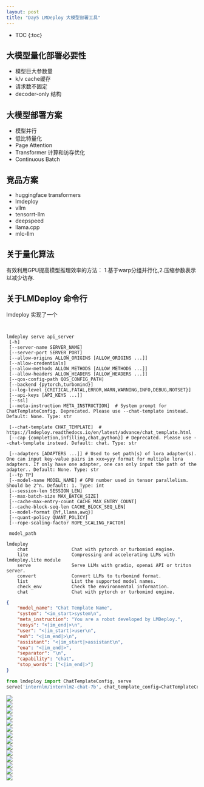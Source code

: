 ```yaml
---
layout: post
title: "Day5 LMDeploy 大模型部署工具"
---
```



* TOC
{:toc}


 
## 大模型量化部署必要性
- 模型巨大参数量
- k/v cache缓存
- 请求数不固定
- decoder-only 结构

## 大模型部署方案
- 模型并行
- 低比特量化
- Page Attention
- Transformer 计算和访存优化
- Continuous Batch

## 竞品方案
- huggingface transformers
- lmdeploy
- vllm
- tensorrt-llm
- deepspeed
- llama.cpp
- mlc-llm


## 关于量化算法

有效利用GPU提高模型推理效率的方法：
1.基于warp分组并行化,2.压缩参数表示以减少访存.

## 关于LMDeploy 命令行

lmdeploy 实现了一个

```shell


lmdeploy serve api_server 
 [-h]
 [--server-name SERVER_NAME]
 [--server-port SERVER_PORT]
 [--allow-origins ALLOW_ORIGINS [ALLOW_ORIGINS ...]]
 [--allow-credentials]
 [--allow-methods ALLOW_METHODS [ALLOW_METHODS ...]]
 [--allow-headers ALLOW_HEADERS [ALLOW_HEADERS ...]]
 [--qos-config-path QOS_CONFIG_PATH]
 [--backend {pytorch,turbomind}]
 [--log-level {CRITICAL,FATAL,ERROR,WARN,WARNING,INFO,DEBUG,NOTSET}]
 [--api-keys [API_KEYS ...]]
 [--ssl]
 [--meta-instruction META_INSTRUCTION]  # System prompt for ChatTemplateConfig. Deprecated. Please use --chat-template instead. Default: None. Type: str

 [--chat-template CHAT_TEMPLATE]  # https://lmdeploy.readthedocs.io/en/latest/advance/chat_template.html
 [--cap {completion,infilling,chat,python}] # Deprecated. Please use --chat-template instead. Default: chat. Type: str

 [--adapters [ADAPTERS ...]] # Used to set path(s) of lora adapter(s). One can input key-value pairs in xxx=yyy format for multiple lora adapters. If only have one adapter, one can only input the path of the adapter.. Default: None. Type: str
 [--tp TP]
 [--model-name MODEL_NAME] # GPU number used in tensor parallelism. Should be 2^n. Default: 1. Type: int
 [--session-len SESSION_LEN]
 [--max-batch-size MAX_BATCH_SIZE]
 [--cache-max-entry-count CACHE_MAX_ENTRY_COUNT]
 [--cache-block-seq-len CACHE_BLOCK_SEQ_LEN]
 [--model-format {hf,llama,awq}]
 [--quant-policy QUANT_POLICY]
 [--rope-scaling-factor ROPE_SCALING_FACTOR]

 model_path

```


```
lmdeploy
    chat                Chat with pytorch or turbomind engine.
    lite                Compressing and accelerating LLMs with lmdeploy.lite module
    serve               Serve LLMs with gradio, openai API or triton server.
    convert             Convert LLMs to turbomind format.
    list                List the supported model names.
    check_env           Check the environmental information.
    chat                Chat with pytorch or turbomind engine.
```

```json
{
	"model_name": "Chat Template Name",
	"system": "<im_start>system\n",
	"meta_instruction": "You are a robot developed by LMDeploy.",
	"eosys": "<|im_end|>\n",
	"user": "<|im_start|>user\n",
	"eoh": "<|im_end|>\n",
	"assistant": "<|im_start|>assistant\n",
	"eoa": "<|im_end|>",
	"separator": "\n",
	"capability": "chat",
	"stop_words": ["<|im_end|>"]
}
```

```python
from lmdeploy import ChatTemplateConfig, serve
serve('internlm/internlm2-chat-7b', chat_template_config=ChatTemplateConfig.from_json('${JSON_FILE}'))
```



<image src="img/lm_01.jpg"/><br/>
<image src="img/lm_02.jpg"/><br/>
<image src="img/lm_03.jpg"/><br/>
<image src="img/lm_04.jpg"/><br/>
<image src="img/lm_05.jpg"/><br/>
<image src="img/lm_06.jpg"/><br/>
<image src="img/lm_07.jpg"/><br/>
<image src="img/lm_08.jpg"/><br/>
<image src="img/lm_09.jpg"/><br/>
<image src="img/lm_10.jpg"/><br/>
<image src="img/lm_12.jpg"/><br/>
<image src="img/lm_13.jpg"/><br/>
<image src="img/lm_14.jpg"/><br/>
<image src="img/lm_15.jpg"/><br/>
